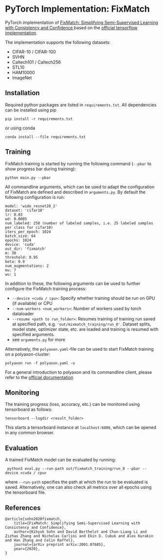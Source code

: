 # PyTorch Implementation: FixMatch
PyTorch implementation of [FixMatch: Simplifying Semi-Supervised Learning with Consistency and Confidence
](https://arxiv.org/abs/2001.07685) based on the [official tensorflow implementation](https://github.com/google-research/fixmatch).

The implementation supports the following datasets:
- CIFAR-10 / CIFAR-100
- SVHN
- Caltech101 / Caltech256
- STL10
- HAM10000
- ImageNet


## Installation
Required python packages are listed in `requirements.txt`. All dependencies can be installed using pip
```
pip install -r requirements.txt
```
or using conda 
```
conda install --file requirements.txt
```

## Training
FixMatch training is started by running the following command (`--pbar` to show progress bar during training):
```
python main.py --pbar
```
All commandline arguments, which can be used to adapt the configuration of FixMatch are defined and described in `arguments.py`.
By default the following configuration is run:
```
model: 'wide_resnet28_2'
dataset: 'cifar10'
lr: 0.03
wd: 0.0005
num_labeled: 250 (number of labeled samples, i.e. 25 labeled samples per class for cifar10)
iters_per_epoch: 1024
batch_size: 64
epochs: 1024
device: 'cuda'
out_dir: 'fixmatch'
m: 30
threshold: 0.95
beta: 0.9
num_augmentations: 2
mu: 7
wu: 1
```
In addition to these, the following arguments can be used to further configure the FixMatch training process:
* `--device <cuda / cpu>`: Specify whether training should be run on GPU (if available) or CPU
* `--num-workers <num_workers>`: Number of workers used by torch dataloader
* `--resume <path to run_folder>`: Resumes training of training run saved at specified path, e.g. `'out/mixmatch_training/run_0'`. Dataset splits, model state, optimizer state, etc.
  are loaded and training is resumed with specified arguments.
* see `arguments.py` for more
  

Alternatively, the `polyaxon.yaml`-file can be used to start FixMatch training on a polyaxon-cluster:
```
polyaxon run -f polyaxon.yaml -u
```
For a general introduction to polyaxon and its commandline client, please refer to the [official documentation](https://github.com/polyaxon/polyaxon) 
## Monitoring
The training progress (loss, accuracy, etc.) can be monitored using tensorboard as follows:
```
tensorboard --logdir <result_folder>
```
This starts a tensorboard instance at `localhost:6006`, which can be opened in any common browser.

## Evaluation
A trained FixMatch model can be evaluated by running:
```
 python3 eval.py --run-path out/fixmatch_training/run_0 --pbar --device <cuda / cpu>
```
where `--run-path` specifies the path at which the run to be evaluated is saved. Alternatively, one can also check all 
metrics over all epochs using the tensorboard file.

## References
```
@article{sohn2020fixmatch,
    title={FixMatch: Simplifying Semi-Supervised Learning with Consistency and Confidence},
    author={Kihyuk Sohn and David Berthelot and Chun-Liang Li and Zizhao Zhang and Nicholas Carlini and Ekin D. Cubuk and Alex Kurakin and Han Zhang and Colin Raffel},
    journal={arXiv preprint arXiv:2001.07685},
    year={2020},
}
```